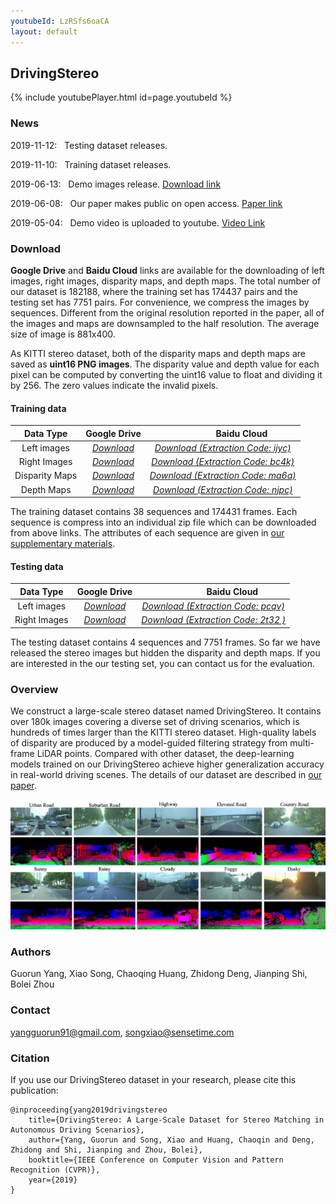 ```yaml
---
youtubeId: LzRSfs6oaCA
layout: default
---
```


## DrivingStereo

{% include youtubePlayer.html id=page.youtubeId %}

### News

2019-11-12: &nbsp; Testing dataset releases.

2019-11-10: &nbsp; Training dataset releases.

2019-06-13: &nbsp; Demo images release. [Download link](https://drive.google.com/open?id=1T_qjjtX6UvQtLsr03EtFhBz8ZIPII7WO)

2019-06-08: &nbsp; Our paper makes public on open access. [Paper link](http://openaccess.thecvf.com/content_CVPR_2019/papers/Yang_DrivingStereo_A_Large-Scale_Dataset_for_Stereo_Matching_in_Autonomous_Driving_CVPR_2019_paper.pdf)

2019-05-04: &nbsp; Demo video is uploaded to youtube. [Video Link](https://www.youtube.com/watch?v=LzRSfs6oaCA)

### Download

**Google Drive** and **Baidu Cloud** links are available for the downloading of left images, right images, disparity maps, and depth maps. The total number of our dataset is 182188, where the training set has 174437 pairs and the testing set has 7751 pairs. For convenience, we compress the images by sequences. Different from the original resolution reported in the paper, all of the images and maps are downsampled to the half resolution. The average size of image is 881x400.

As KITTI stereo dataset, both of the disparity maps and depth maps are saved as **uint16 PNG images**. The disparity value and depth value for each pixel can be computed by converting the uint16 value to float and dividing it by 256. The zero values indicate the invalid pixels.

#### Training data

|    Data Type   | Google Drive | &nbsp; &nbsp; &nbsp; &nbsp; &nbsp; &nbsp; &nbsp; &nbsp; Baidu Cloud |
|  :----------:  | :----------: | :---------: |
|  Left images   | [*Download*](https://drive.google.com/drive/folders/1KN8BSF5KovPuNpKf0W2hScVpo70bRewI?usp=sharing) | [*Download (Extraction Code: ijyc)*](https://pan.baidu.com/s/1ZrOqBjLscc4U1Wy7eezZ7A)|
|  Right Images  | [*Download*](https://drive.google.com/drive/folders/1UG1U6iZVKsSk3Amn84bE1iFN53OKlsps?usp=sharing) | [*Download (Extraction Code: bc4k)*](https://pan.baidu.com/s/1I3ZxsKxZef2LZqDopWKf6Q) |
| Disparity Maps | [*Download*](https://drive.google.com/drive/folders/18obNjqFMzPuga6ZLN4UwCAqUjP7tQlKg?usp=sharing) | [*Download (Extraction Code: ma6a)*](https://pan.baidu.com/s/1lJpMk1nWdxKjJ7cK5dPTZA) |
|   Depth Maps   | [*Download*](https://drive.google.com/drive/folders/1kXOa9hgKfzyFeO7CxWiIia1OL7lqQEoI?usp=sharing)  | [*Download (Extraction Code: njpc)*](https://pan.baidu.com/s/1Zuzw3rhFEaP0pLE1Nb_K0w)  |

The training dataset contains 38 sequences and 174431 frames. Each sequence is compress into an individual zip file which can be downloaded from above links. The attributes of each sequence are given in [our supplementary materials](http://openaccess.thecvf.com/content_CVPR_2019/supplemental/Yang_DrivingStereo_A_Large-Scale_CVPR_2019_supplemental.pdf).

#### Testing data

|    Data Type   | Google Drive | &nbsp; &nbsp; &nbsp; &nbsp; &nbsp; &nbsp; &nbsp; &nbsp; Baidu Cloud |
|  :----------:  | :----------: | :---------: |
|  Left images   | [*Download*](https://drive.google.com/drive/folders/1x-66WX9ccTU3V76jYrgXypyuGKjFb49w?usp=sharing) | [*Download (Extraction Code: pcqv)*](https://pan.baidu.com/s/1ofByLHbQM27sCpyvisQC7A)|
|  Right Images  | [*Download*](https://drive.google.com/drive/folders/1WtNkK8QUzPnD49OPGbUrK_VA4ly1yH91?usp=sharing) | [*Download (Extraction Code: 2t32 )*](https://pan.baidu.com/s/1NEDwo94UNjZxJqBkE8Bs0A) |

The testing dataset contains 4 sequences and 7751 frames. So far we have released the stereo images but hidden the disparity and depth maps. If you are interested in the our testing set, you can contact us for the evaluation.

### Overview

We construct a large-scale stereo dataset named DrivingStereo. It contains over 180k images covering a diverse set of driving scenarios, which is hundreds of times larger than the KITTI stereo dataset. High-quality labels of disparity are produced by a model-guided filtering strategy from multi-frame LiDAR points. Compared with other dataset, the deep-learning models trained on our DrivingStereo achieve higher generalization accuracy in real-world driving scenes. The details of our dataset are described in [our paper](http://openaccess.thecvf.com/content_CVPR_2019/papers/Yang_DrivingStereo_A_Large-Scale_Dataset_for_Stereo_Matching_in_Autonomous_Driving_CVPR_2019_paper.pdf).

![Examples](images/drivingstereo_examples.jpg)

### Authors

Guorun Yang, Xiao Song, Chaoqing Huang, Zhidong Deng, Jianping Shi, Bolei Zhou

### Contact

yangguorun91@gmail.com, songxiao@sensetime.com

### Citation

If you use our DrivingStereo dataset in your research, please cite this publication:
```
@inproceeding{yang2019drivingstereo
    title={DrivingStereo: A Large-Scale Dataset for Stereo Matching in Autonomous Driving Scenarios},
    author={Yang, Guorun and Song, Xiao and Huang, Chaoqin and Deng, Zhidong and Shi, Jianping and Zhou, Bolei},
    booktitle={IEEE Conference on Computer Vision and Pattern Recognition (CVPR)},
    year={2019}
}
```
